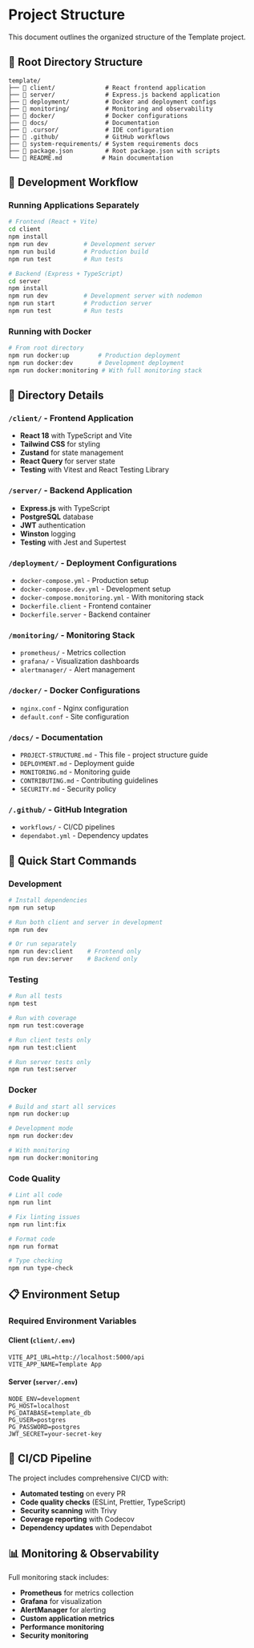 # Project Structure

This document outlines the organized structure of the Template project.

## 📁 Root Directory Structure

```
template/
├── 📁 client/              # React frontend application
├── 📁 server/              # Express.js backend application  
├── 📁 deployment/          # Docker and deployment configs
├── 📁 monitoring/          # Monitoring and observability
├── 📁 docker/              # Docker configurations
├── 📁 docs/                # Documentation
├── 📁 .cursor/             # IDE configuration
├── 📁 .github/             # GitHub workflows
├── 📁 system-requirements/ # System requirements docs
├── 📄 package.json         # Root package.json with scripts
└── 📄 README.md           # Main documentation
```

## 🔧 Development Workflow

### Running Applications Separately
```bash
# Frontend (React + Vite)
cd client
npm install
npm run dev          # Development server
npm run build        # Production build
npm run test         # Run tests

# Backend (Express + TypeScript)
cd server
npm install
npm run dev          # Development server with nodemon
npm run start        # Production server
npm run test         # Run tests
```

### Running with Docker
```bash
# From root directory
npm run docker:up        # Production deployment
npm run docker:dev       # Development deployment
npm run docker:monitoring # With full monitoring stack
```

## 📂 Directory Details

### `/client/` - Frontend Application
- **React 18** with TypeScript and Vite
- **Tailwind CSS** for styling
- **Zustand** for state management
- **React Query** for server state
- **Testing** with Vitest and React Testing Library

### `/server/` - Backend Application  
- **Express.js** with TypeScript
- **PostgreSQL** database
- **JWT** authentication
- **Winston** logging
- **Testing** with Jest and Supertest

### `/deployment/` - Deployment Configurations
- `docker-compose.yml` - Production setup
- `docker-compose.dev.yml` - Development setup  
- `docker-compose.monitoring.yml` - With monitoring stack
- `Dockerfile.client` - Frontend container
- `Dockerfile.server` - Backend container

### `/monitoring/` - Monitoring Stack
- `prometheus/` - Metrics collection
- `grafana/` - Visualization dashboards
- `alertmanager/` - Alert management

### `/docker/` - Docker Configurations
- `nginx.conf` - Nginx configuration
- `default.conf` - Site configuration

### `/docs/` - Documentation
- `PROJECT-STRUCTURE.md` - This file - project structure guide
- `DEPLOYMENT.md` - Deployment guide
- `MONITORING.md` - Monitoring guide
- `CONTRIBUTING.md` - Contributing guidelines
- `SECURITY.md` - Security policy

### `/.github/` - GitHub Integration
- `workflows/` - CI/CD pipelines
- `dependabot.yml` - Dependency updates

## 🚀 Quick Start Commands

### Development
```bash
# Install dependencies
npm run setup

# Run both client and server in development
npm run dev

# Or run separately
npm run dev:client    # Frontend only
npm run dev:server    # Backend only
```

### Testing
```bash
# Run all tests
npm test

# Run with coverage
npm run test:coverage

# Run client tests only
npm run test:client

# Run server tests only  
npm run test:server
```

### Docker
```bash
# Build and start all services
npm run docker:up

# Development mode
npm run docker:dev

# With monitoring
npm run docker:monitoring
```

### Code Quality
```bash
# Lint all code
npm run lint

# Fix linting issues
npm run lint:fix

# Format code
npm run format

# Type checking
npm run type-check
```

## 📋 Environment Setup

### Required Environment Variables

#### Client (`client/.env`)
```env
VITE_API_URL=http://localhost:5000/api
VITE_APP_NAME=Template App
```

#### Server (`server/.env`)
```env
NODE_ENV=development
PG_HOST=localhost
PG_DATABASE=template_db
PG_USER=postgres
PG_PASSWORD=postgres
JWT_SECRET=your-secret-key
```

## 🔄 CI/CD Pipeline

The project includes comprehensive CI/CD with:
- **Automated testing** on every PR
- **Code quality checks** (ESLint, Prettier, TypeScript)
- **Security scanning** with Trivy
- **Coverage reporting** with Codecov
- **Dependency updates** with Dependabot

## 📊 Monitoring & Observability

Full monitoring stack includes:
- **Prometheus** for metrics collection
- **Grafana** for visualization
- **AlertManager** for alerting
- **Custom application metrics**
- **Performance monitoring**
- **Security monitoring**
